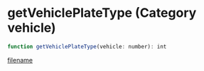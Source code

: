 # getVehiclePlateType (Category vehicle)

```js
function getVehiclePlateType(vehicle: number): int
```

[filename](getVehiclePlateType_m.md ':include')